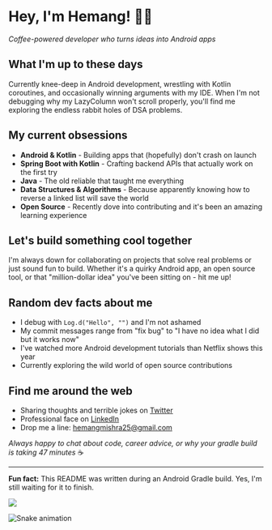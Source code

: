 # Hey, I'm Hemang! 👨‍💻

*Coffee-powered developer who turns ideas into Android apps*

## What I'm up to these days
Currently knee-deep in Android development, wrestling with Kotlin coroutines, and occasionally winning arguments with my IDE. When I'm not debugging why my LazyColumn won't scroll properly, you'll find me exploring the endless rabbit holes of DSA problems.

## My current obsessions
- **Android & Kotlin** - Building apps that (hopefully) don't crash on launch
- **Spring Boot with Kotlin** - Crafting backend APIs that actually work on the first try
- **Java** - The old reliable that taught me everything
- **Data Structures & Algorithms** - Because apparently knowing how to reverse a linked list will save the world
- **Open Source** - Recently dove into contributing and it's been an amazing learning experience

## Let's build something cool together
I'm always down for collaborating on projects that solve real problems or just sound fun to build. Whether it's a quirky Android app, an open source tool, or that "million-dollar idea" you've been sitting on - hit me up!

## Random dev facts about me
- I debug with `Log.d("Hello", "")` and I'm not ashamed
- My commit messages range from "fix bug" to "I have no idea what I did but it works now"
- I've watched more Android development tutorials than Netflix shows this year
- Currently exploring the wild world of open source contributions

## Find me around the web
- Sharing thoughts and terrible jokes on [Twitter](https://twitter.com/HemangMishra10)
- Professional face on [LinkedIn](https://www.linkedin.com/in/hemang-mishra-136949235/)
- Drop me a line: hemangmishra25@gmail.com

*Always happy to chat about code, career advice, or why your gradle build is taking 47 minutes* ☕

---

**Fun fact:** This README was written during an Android Gradle build. Yes, I'm still waiting for it to finish.
<!-- Random Developer Quote -->
![](https://quotes-github-readme.vercel.app/api?type=horizontal&theme=radical)

<!-- Snake Animation -->
![Snake animation](https://github.com/hemang-mishra/hemang-mishra/blob/output/github-contribution-grid-snake.svg)
